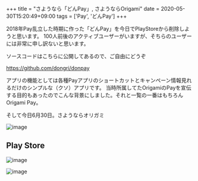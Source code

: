 +++
title = "さようなら「どんPay」, さようならOrigami"
date = 2020-05-30T15:20:49+09:00
tags = ['Pay', 'どんPay']
+++

2018年Pay乱立した時期に作った「どんPay」を今日でPlayStoreから削除しようと思います。
100人前後のアクティブユーザーがいますが、そちらのユーザーには非常に申し訳ないと思います。

ソースコードはこちらに公開してあるので、ご自由にどうぞ

https://github.com/dongri/donpay

アプリの機能としては各種Payアプリのショートカットとキャンペーン情報見れるだけのシンプルな（クソ）アプリです。
当時所属してたOrigamiのPayを宣伝する目的もあったのでこんな背景にしました。それと一覧の一番はもちろんOrigami Pay。

そして今日6月30日。さようならオリガミ

![image](/images/post/2020-06-30/donpay-0.png)

## Play Store
![image](/images/post/2020-06-30/donpay-1.png)


![image](/images/post/2020-06-30/donpay-2.png)
